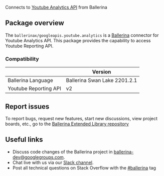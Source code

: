 Connects to [Youtube Analytics API](https://developers.google.com/youtube/reporting) from Ballerina

## Package overview
The `ballerinax/googleapis.youtube.analytics` is a [Ballerina](https://ballerina.io/) connector for Youtube Analytics API.
This package provides the capability to access Youtube Reporting API.

### Compatibility
|                                   | Version                         |
|-----------------------------------|---------------------------------|
| Ballerina Language                | Ballerina Swan Lake 2201.2.1      | 
| Youtube Reporting API             | v2                              |

## Report issues
To report bugs, request new features, start new discussions, view project boards, etc., go to the [Ballerina Extended Library repository](https://github.com/ballerina-platform/ballerina-extended-library)

## Useful links
- Discuss code changes of the Ballerina project in [ballerina-dev@googlegroups.com](mailto:ballerina-dev@googlegroups.com).
- Chat live with us via our [Slack channel](https://ballerina.io/community/slack/).
- Post all technical questions on Stack Overflow with the [#ballerina](https://stackoverflow.com/questions/tagged/ballerina) tag
